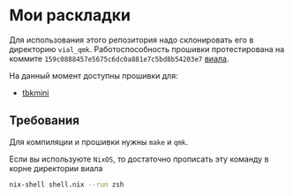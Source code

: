 # Мои раскладки

Для использования этого репозитория надо склонировать его в директорию `vial_qmk`. Работоспособность прошивки протестирована на коммите `159c0888457e5675c6dc0a881e7c5bd8b54203e7` [виала](https://github.com/vial-kb/vial-qmk/commit/159c0888457e5675c6dc0a881e7c5bd8b54203e7).

На данный момент доступны прошивки для:
- [tbkmini](./bastardkb/tbkmini/readmeru.md)


## Требования

Для компиляции и прошивки нужны `make` и `qmk`. 

Если вы используюте `NixOS`, то достаточно прописать эту команду в корне директории виала
```sh
nix-shell shell.nix --run zsh
```

